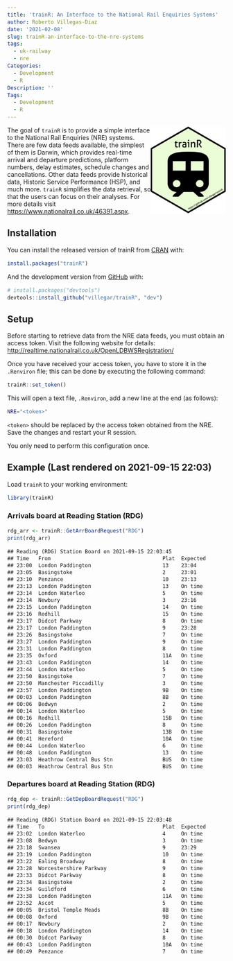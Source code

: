 ```yaml
---
title: 'trainR: An Interface to the National Rail Enquiries Systems'
author: Roberto Villegas-Diaz
date: '2021-02-08'
slug: trainR-an-interface-to-the-nre-systems
tags:
  - uk-railway
  - nre
Categories:
  - Development
  - R
Description: ''
Tags:
  - Development
  - R
---
```


<img src="https://raw.githubusercontent.com/villegar/trainR/main/inst/images/logo.png" alt="logo" align="right" height=200px/>

The goal of `trainR` is to provide a simple interface to the 
National Rail Enquiries (NRE) systems. There are few data feeds 
available, the simplest of them is Darwin, which provides real-time 
arrival and departure predictions, platform numbers, delay estimates, 
schedule changes and cancellations. Other data feeds provide historical 
data, Historic Service Performance (HSP), and much more. `trainR` 
simplifies the data retrieval, so that the users can focus on their 
analyses. For more details visit 
https://www.nationalrail.co.uk/46391.aspx.

## Installation

You can install the released version of trainR from [CRAN](https://CRAN.R-project.org) with:

``` r
install.packages("trainR")
```

And the development version from [GitHub](https://github.com/) with:

``` r
# install.packages("devtools")
devtools::install_github("villegar/trainR", "dev")
```

## Setup
Before starting to retrieve data from the NRE data feeds, you must obtain an access token. 
Visit the following website for details: http://realtime.nationalrail.co.uk/OpenLDBWSRegistration/

Once you have received your access token, you have to store it in the `.Renviron` file; this can be 
done by executing the following command:


```r
trainR::set_token()
```

This will open a text file, `.Renviron`, add a new line at the end (as follows):

```bash
NRE="<token>"
```

`<token>` should be replaced by the access token obtained from the NRE. Save the changes and restart 
your R session.

You only need to perform this configuration once.

## Example (Last rendered on 2021-09-15 22:03)

Load `trainR` to your working environment:

```r
library(trainR)
```

### Arrivals board at Reading Station (RDG)


```r
rdg_arr <- trainR::GetArrBoardRequest("RDG")
print(rdg_arr)
```

```
## Reading (RDG) Station Board on 2021-09-15 22:03:45
## Time   From                                    Plat  Expected
## 23:00  London Paddington                       13    23:04
## 23:05  Basingstoke                             2     23:01
## 23:10  Penzance                                10    23:13
## 23:13  London Paddington                       13    On time
## 23:14  London Waterloo                         5     On time
## 23:14  Newbury                                 3     23:16
## 23:15  London Paddington                       14    On time
## 23:16  Redhill                                 15    On time
## 23:17  Didcot Parkway                          8     On time
## 23:17  London Paddington                       9     23:28
## 23:26  Basingstoke                             7     On time
## 23:27  London Paddington                       9     On time
## 23:31  London Paddington                       8     On time
## 23:35  Oxford                                  11A   On time
## 23:43  London Paddington                       14    On time
## 23:44  London Waterloo                         5     On time
## 23:50  Basingstoke                             7     On time
## 23:50  Manchester Piccadilly                   3     On time
## 23:57  London Paddington                       9B    On time
## 00:03  London Paddington                       8B    On time
## 00:06  Bedwyn                                  2     On time
## 00:14  London Waterloo                         5     On time
## 00:16  Redhill                                 15B   On time
## 00:26  London Paddington                       8     On time
## 00:31  Basingstoke                             13B   On time
## 00:41  Hereford                                10A   On time
## 00:44  London Waterloo                         6     On time
## 00:48  London Paddington                       13    On time
## 23:03  Heathrow Central Bus Stn                BUS   On time
## 00:03  Heathrow Central Bus Stn                BUS   On time
```

### Departures board at Reading Station (RDG)


```r
rdg_dep <- trainR::GetDepBoardRequest("RDG")
print(rdg_dep)
```

```
## Reading (RDG) Station Board on 2021-09-15 22:03:48
## Time   To                                      Plat  Expected
## 23:02  London Waterloo                         4     On time
## 23:08  Bedwyn                                  3     On time
## 23:18  Swansea                                 9     23:29
## 23:19  London Paddington                       10    On time
## 23:22  Ealing Broadway                         8     On time
## 23:28  Worcestershire Parkway                  9     On time
## 23:33  Didcot Parkway                          8     On time
## 23:34  Basingstoke                             2     On time
## 23:34  Guildford                               6     On time
## 23:38  London Paddington                       11A   On time
## 23:52  Ascot                                   5     On time
## 00:05  Bristol Temple Meads                    8B    On time
## 00:08  Oxford                                  9B    On time
## 00:17  Newbury                                 2     On time
## 00:18  London Paddington                       14    On time
## 00:30  Didcot Parkway                          8     On time
## 00:43  London Paddington                       10A   On time
## 00:49  Penzance                                7     On time
```
